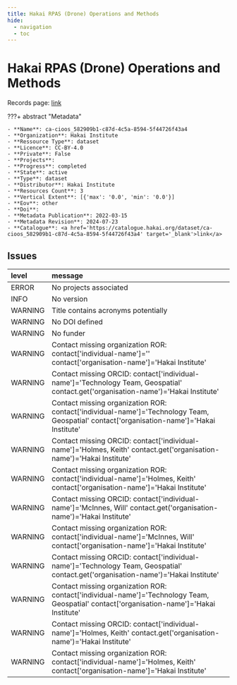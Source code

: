 ```yaml
---
title: Hakai RPAS (Drone) Operations and Methods
hide:
  - navigation
  - toc
---
```


# Hakai RPAS (Drone) Operations and Methods

Records page: <a href='https://catalogue.hakai.org/dataset/ca-cioos_582909b1-c87d-4c5a-8594-5f44726f43a4' target='_blank'>link</a>

???+ abstract "Metadata"

    - **Name**: ca-cioos_582909b1-c87d-4c5a-8594-5f44726f43a4 
    - **Organization**: Hakai Institute 
    - **Ressource Type**: dataset 
    - **Licence**: CC-BY-4.0 
    - **Private**: False 
    - **Projects**:  
    - **Progress**: completed 
    - **State**: active 
    - **Type**: dataset 
    - **Distributor**: Hakai Institute 
    - **Resources Count**: 3 
    - **Vertical Extent**: [{'max': '0.0', 'min': '0.0'}] 
    - **Eov**: other 
    - **Doi**:  
    - **Metadata Publication**: 2022-03-15 
    - **Metadata Revision**: 2024-07-23 
    - **Catalogue**: <a href='https://catalogue.hakai.org/dataset/ca-cioos_582909b1-c87d-4c5a-8594-5f44726f43a4' target='_blank'>link</a> 

<div id='map'></div>




## Issues
| level   | message                                                                                                                                    |
|:--------|:-------------------------------------------------------------------------------------------------------------------------------------------|
| ERROR   | No projects associated                                                                                                                     |
| INFO    | No version                                                                                                                                 |
| WARNING | Title contains acronyms potentially                                                                                                        |
| WARNING | No DOI defined                                                                                                                             |
| WARNING | No funder                                                                                                                                  |
| WARNING | Contact missing organization ROR:  contact['individual-name']='' contact['organisation-name']='Hakai Institute'                            |
| WARNING | Contact missing ORCID: contact['individual-name']='Technology Team, Geospatial' contact.get('organisation-name')='Hakai Institute'         |
| WARNING | Contact missing organization ROR:  contact['individual-name']='Technology Team, Geospatial' contact['organisation-name']='Hakai Institute' |
| WARNING | Contact missing ORCID: contact['individual-name']='Holmes, Keith' contact.get('organisation-name')='Hakai Institute'                       |
| WARNING | Contact missing organization ROR:  contact['individual-name']='Holmes, Keith' contact['organisation-name']='Hakai Institute'               |
| WARNING | Contact missing ORCID: contact['individual-name']='McInnes, Will' contact.get('organisation-name')='Hakai Institute'                       |
| WARNING | Contact missing organization ROR:  contact['individual-name']='McInnes, Will' contact['organisation-name']='Hakai Institute'               |
| WARNING | Contact missing ORCID: contact['individual-name']='Technology Team, Geospatial' contact.get('organisation-name')='Hakai Institute'         |
| WARNING | Contact missing organization ROR:  contact['individual-name']='Technology Team, Geospatial' contact['organisation-name']='Hakai Institute' |
| WARNING | Contact missing ORCID: contact['individual-name']='Holmes, Keith' contact.get('organisation-name')='Hakai Institute'                       |
| WARNING | Contact missing organization ROR:  contact['individual-name']='Holmes, Keith' contact['organisation-name']='Hakai Institute'               |


<script>
   document.addEventListener("DOMContentLoaded", function() {
    var map = L.map('map').setView([51.505, -125.09], 5);
    L.tileLayer('https://tile.openstreetmap.org/{z}/{x}/{y}.png', {
        maxZoom: 19,
        attribution: '&copy; <a href="http://www.openstreetmap.org/copyright">OpenStreetMap</a>'
    }).addTo(map);
    var geojsonFeature = {
        "type": "Feature",
        "properties": {
            "name" : "Hakai RPAS (Drone) Operations and Methods"
        },
        "geometry": {'type': 'Polygon', 'coordinates': [[[-134.00388587, 47.7919011], [-122.24851478, 47.7919011], [-122.24851478, 54.90895582], [-134.00388587, 54.90895582], [-134.00388587, 47.7919011]]]}
    }
    L.geoJSON(geojsonFeature).addTo(map);
   })
</script>